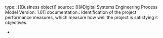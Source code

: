 type:: [[Business object]]
source:: [[@Digital Systems Engineering Process Model Version: 1.0]]
documentation:: Identification of the project performance measures, which measure how well the project is satisfying it objectives.

-